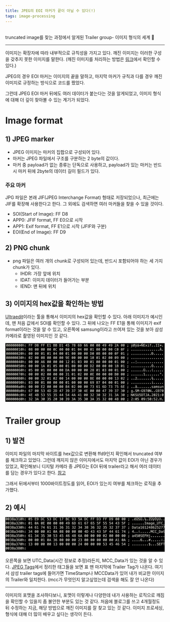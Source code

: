 ```yaml
---
title: JPEG의 EOI 마커가 끝이 아닐 수 있다(!)
tags: image-processing
---
```


<br/>
truncated image를 찾는 과정에서 알게된 Trailer group- 이미지 형식의 세계 🔎 <br/>
<!--more-->


---

이미지는 확장자에 따라 내부적으로 규칙성을 가지고 있다. 깨진 이미지는 이러한 구성을 갖추지 못한 이미지를 말한다.
(깨진 이미지를 처리하는 방법은 [링크](https://yenilee.github.io/2021/07/23/truncated-img.html)에서 확인할 수 있다.)

JPEG의 경우 EOI 마커는 이미지의 끝을 말하고, 마지막 마커가 규칙과 다를 경우 깨진 이미지로 규정하는 방식으로 코드를 짰었다.

그런데 JPEG EOI 마커 뒤에도 여러 데이터가 붙는다는 것을 알게되었고, 이미지 형식에 대해 더 깊이 찾아볼 수 있는 계기가 되었다.

# Image format
## 1) JPEG  marker

- JPEG 이미지는 마커의 집합으로 구성되어 있다.
- 마커는 JPEG 파일에서 구조를 구분하는 2 byte의 값이다.
- 마커 중 payload가 없는 종류는 단독으로 사용하고, payload가 있는 마커는 반드시 마커 뒤에 2byte의 데이터 길이 필드가 있다.


### 주요 마커

JPG 파일은 본래 JIF(JPEG Interchange Format) 형태로 저장되었으나, 최근에는 JIF를 확장해 사용한다고 한다. 그 외에도 검색하면 여러 마커들을 찾을 수 있을 것이다.
- SOI(Start of Image): FF D8
- APP0: JFIF format, FF E0으로 시작
- APP1: Exif format, FF E1으로 시작 (JFIF와 구분)
- EOI(End of Image): FF D9


## 2) PNG chunk

- png 파일은 여러 개의 chunk로 구성되어 있는데, 반드시 포함되어야 하는 세 가지 chunk가 있다.
    - IHDR: 가장 앞에 위치
    - IDAT: 이미지 데이터가 들어가는 부분
    - IEND: 맨 뒤에 위치

## 3) 이미지의 hex값을 확인하는 방법
[Ultraedit](https://www.ultraedit.com/)이라는 툴을 통해서 이미지의 hex값을 확인할 수 있다. 아래 이미지가 예시인데, 맨 처음 값에서 SOI를 확인할 수 있다.
그 뒤에 나오는 FF E1을 통해 이미지가 exif format이라는 것을 알 수 있고, 오른쪽에 samsung이라고 쓰여져 있는 것을 보아 삼성 카메라로 촬영된 이미지인 것 같다.

![ultraedit](/assets/images/ultraedit.png)


# Trailer group
## 1) 발견
이미지 파일의 마지막 바이트를 hex값으로 변환해 ffd9인지 확인해서 truncated 여부를 체크하고 있었다.
그런데 깨지지 않은 이미지에서도 마지막 값이 EOI가 아닌 경우가 있었고, 확인해보니 디지털 카메라 중 JPEG는 EOI 뒤에 trailer라고 해서 여러 데이터를 담는 경우가 있다고 한다.  [참고](https://exiftool.org/forum/index.php?topic=4374.0)

그래서 뒤에서부터 1000바이트정도를 읽어, EOI가 있는지 여부를 체크하는 로직을 추가했다.

## 2) 예시
![trailer](/assets/images/trailer.png)

오른쪽을 보면 UTC_Data(시간 정보로 추정)라든지, MCC_Data가 있는 것을 알 수 있다.
[JPEG Tags](https://exiftool.org/TagNames/JPEG.html)에서 정리한 태그들을 보면 표 맨 마지막에 Trailer Tag가 나온다.
여기서 삼성 trailer tags에 들어가면 TimeStamp나 MCCData가 있어 내가 비교한 이미지의 Trailer와 일치한다. (mcc가 무엇인지 알고싶었는데 검색을 해도 잘 안 나온다)

---

이미지의 포맷을 조사하다보니, 포맷이 이렇게나 다양한데 내가 사용하는 로직으로 깨짐을 확인할 수 있을지 좀 불안한 부분도 있는 것 같다.
처음에 블로그를 쓰고 4개월정도 뒤 수정하는 지금, 해당 방법으로 깨진 이미지를 잘 찾고 있는 것 같다.
이미지 프로세싱, 형식에 대해 더 많이 배우고 싶다는 생각이 든다.
